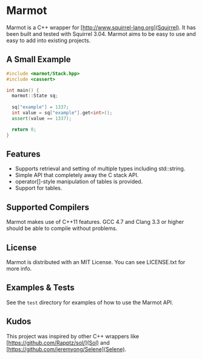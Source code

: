 # Marmot

Marmot is a C++ wrapper for [http://www.squirrel-lang.org](Squirrel). It has been
built and tested with Squirrel 3.04. Marmot aims to be easy to use and easy to
add into existing projects.

## A Small Example

```cpp
#include <marmot/Stack.hpp>
#include <cassert>

int main() {
  marmot::State sq;
  
  sq["example"] = 1337;
  int value = sq["example"].get<int>();
  assert(value == 1337);

  return 0;
}
```

## Features

- Supports retrieval and setting of multiple types including std::string.
- Simple API that completely away the C stack API.
- operator[]-style manipulation of tables is provided.
- Support for tables.

## Supported Compilers

Marmot makes use of C++11 features. GCC 4.7 and Clang 3.3 or higher should be
able to compile without problems.

## License

Marmot is distributed with an MIT License. You can see LICENSE.txt for more info.

## Examples & Tests

See the `test` directory for examples of how to use the Marmot API.

## Kudos

This project was inspired by other C++ wrappers like [https://github.com/Rapptz/sol/](Sol)
and [https://github.com/jeremyong/Selene](Selene).
